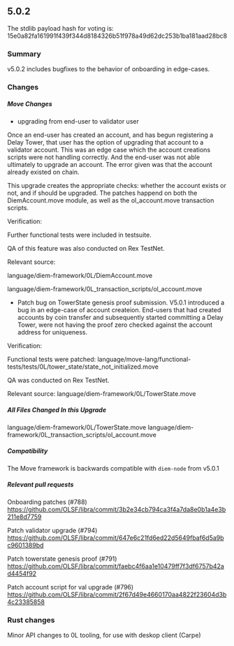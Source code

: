 ## 5.0.2

The stdlib payload hash for voting is: 15e0a82fa161991f439f344d8184326b51f978a49d62dc253b1ba181aad28bc8

### Summary
v5.0.2 includes bugfixes to the behavior of onboarding in edge-cases.

### Changes

##### Move Changes
  - upgrading from end-user to validator user

Once an end-user has created an account, and has begun registering a Delay Tower, that user has the option of upgrading that account to a validator account. This was an edge case which the account creations scripts were not handling correctly. And the end-user was not able ultimately to upgrade an account. The error given was that the account already existed on chain.

This upgrade creates the appropriate checks: whether the account exists or not, and if should be upgraded.  The patches happend on both the DiemAccount.move module, as well as the ol_account.move transaction scripts. 

Verification:

Further functional tests were included in testsuite.

QA of this feature was also conducted on Rex TestNet.

Relevant source:

language/diem-framework/0L/DiemAccount.move

language/diem-framework/0L_transaction_scripts/ol_account.move

  - Patch bug on TowerState genesis proof submission.
V5.0.1 introduced a bug in an edge-case of account createion. End-users that had created accounts by coin transfer and subsequently started committing a Delay Tower, were not having the proof zero checked against the account address for uniqueness.

Verification:

Functional tests were patched: language/move-lang/functional-tests/tests/0L/tower_state/state_not_initialized.move 

QA was conducted on Rex TestNet.

Relevant source:
language/diem-framework/0L/TowerState.move

##### All Files Changed In this Upgrade
language/diem-framework/0L/TowerState.move
language/diem-framework/0L_transaction_scripts/ol_account.move

##### Compatibility
The Move framework is backwards compatible with `diem-node` from v5.0.1

##### Relevant pull requests
Onboarding patches (#788) 
https://github.com/OLSF/libra/commit/3b2e34cb794ca3f4a7da8e0b1a4e3b211e8d7759

Patch validator upgrade (#794)
https://github.com/OLSF/libra/commit/647e6c21fd6ed22d5649fbaf6d5a9bc9601389bd

Patch towerstate genesis proof (#791)
https://github.com/OLSF/libra/commit/faebc4f6aa1e10479ff7f3df6757b42ad4454f92

Patch account script for val upgrade (#796)
https://github.com/OLSF/libra/commit/2f67d49e4660170aa4822f23604d3b4c23385858

### Rust changes

Minor API changes to 0L tooling, for use with deskop client (Carpe)
